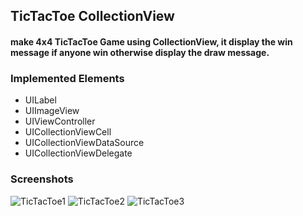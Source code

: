 ## TicTacToe CollectionView
#### make 4x4 TicTacToe Game using CollectionView, it display the win message if anyone win otherwise display the draw message. 
### Implemented Elements
* UILabel
* UIImageView
* UIViewController
* UICollectionViewCell
* UICollectionViewDataSource
* UICollectionViewDelegate

### Screenshots
![TicTacToe1](https://user-images.githubusercontent.com/59638518/123951670-ad576200-d9c2-11eb-8f39-1a20c6f4844c.png)
![TicTacToe2](https://user-images.githubusercontent.com/59638518/123951679-af212580-d9c2-11eb-96c0-516f7fb77c57.png)
![TicTacToe3](https://user-images.githubusercontent.com/59638518/123951687-b1837f80-d9c2-11eb-90c1-7dbcab686b2c.png)

